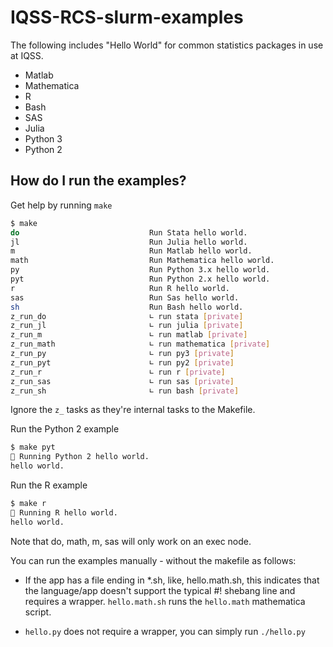 # IQSS-RCS-slurm-examples

The following includes "Hello World" for  common statistics packages in use at IQSS.

* Matlab
* Mathematica
* R
* Bash
* SAS
* Julia
* Python 3
* Python 2

## How do I run the examples?

Get help by running `make`

```sh
$ make
do                             Run Stata hello world.
jl                             Run Julia hello world.
m                              Run Matlab hello world.
math                           Run Mathematica hello world.
py                             Run Python 3.x hello world.
pyt                            Run Python 2.x hello world.
r                              Run R hello world.
sas                            Run Sas hello world.
sh                             Run Bash hello world.
z_run_do                       ∟ run stata [private]
z_run_jl                       ∟ run julia [private]
z_run_m                        ∟ run matlab [private]
z_run_math                     ∟ run mathematica [private]
z_run_py                       ∟ run py3 [private]
z_run_pyt                      ∟ run py2 [private]
z_run_r                        ∟ run r [private]
z_run_sas                      ∟ run sas [private]
z_run_sh                       ∟ run bash [private]
```

Ignore the `z_` tasks as they're internal tasks to the Makefile.

Run the Python 2 example

```sh
$ make pyt
🔺 Running Python 2 hello world.
hello world.
```

Run the R example

```sh
$ make r
🔺 Running R hello world.
hello world.
```

Note that do, math, m, sas will only work on an exec node.

You can run the examples manually - without the makefile as follows:

* If the app has a file ending in *.sh, like, hello.math.sh, this indicates that the language/app doesn't support the typical #! shebang line and requires a wrapper. `hello.math.sh` runs the `hello.math` mathematica script.

* `hello.py` does not require a wrapper, you can simply run `./hello.py`
